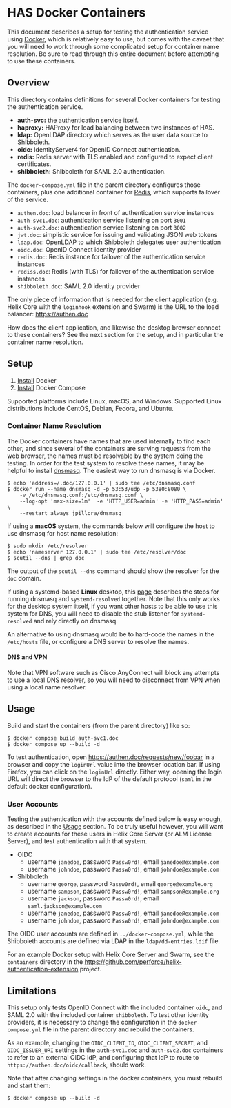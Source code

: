# HAS Docker Containers

This document describes a setup for testing the authentication service using [Docker](https://www.docker.com), which is relatively easy to use, but comes with the cavaet that you will need to work through some complicated setup for container name resolution. Be sure to read through this entire document before attempting to use these containers.

## Overview

This directory contains definitions for several Docker containers for testing the authentication service.

* **auth-svc:** the authentication service itself.
* **haproxy:** HAProxy for load balancing between two instances of HAS.
* **ldap:** OpenLDAP directory which serves as the user data source to Shibboleth.
* **oidc:** IdentityServer4 for OpenID Connect authentication.
* **redis:** Redis server with TLS enabled and configured to expect client certificates.
* **shibboleth:** Shibboleth for SAML 2.0 authentication.

The `docker-compose.yml` file in the parent directory configures those containers, plus one additional container for [Redis](https://redis.io), which supports failover of the service.

* `authen.doc`: load balancer in front of authentication service instances
* `auth-svc1.doc`: authentication service listening on port `3001`
* `auth-svc2.doc`: authentication service listening on port `3002`
* `jwt.doc`: simplistic service for issuing and validating JSON web tokens
* `ldap.doc`: OpenLDAP to which Shibboleth delegates user authentication
* `oidc.doc`: OpenID Connect identity provider
* `redis.doc`: Redis instance for failover of the authentication service instances
* `rediss.doc`: Redis (with TLS) for failover of the authentication service instances
* `shibboleth.doc`: SAML 2.0 identity provider

The only piece of information that is needed for the client application (e.g. Helix Core with the `loginhook` extension and Swarm) is the URL to the load balancer: https://authen.doc

How does the client application, and likewise the desktop browser connect to these containers? See the next section for the setup, and in particular the container name resolution.

## Setup

1. [Install](https://docs.docker.com/engine/install/) Docker
1. [Install](https://docs.docker.com/compose/install/) Docker Compose

Supported platforms include Linux, macOS, and Windows. Supported Linux distributions include CentOS, Debian, Fedora, and Ubuntu.

### Container Name Resolution

The Docker containers have names that are used internally to find each other, and since several of the containers are serving requests from the web browser, the names must be resolvable by the system doing the testing. In order for the test system to resolve these names, it may be helpful to install [dnsmasq](http://www.thekelleys.org.uk/dnsmasq/doc.html). The easiest way to run dnsmasq is via Docker.

```shell
$ echo 'address=/.doc/127.0.0.1' | sudo tee /etc/dnsmasq.conf
$ docker run --name dnsmasq -d -p 53:53/udp -p 5380:8080 \
    -v /etc/dnsmasq.conf:/etc/dnsmasq.conf \
    --log-opt 'max-size=1m'  -e 'HTTP_USER=admin' -e 'HTTP_PASS=admin' \
    --restart always jpillora/dnsmasq
```

If using a **macOS** system, the commands below will configure the host to use dnsmasq for host name resolution:

```shell
$ sudo mkdir /etc/resolver
$ echo 'nameserver 127.0.0.1' | sudo tee /etc/resolver/doc
$ scutil --dns | grep doc
```

The output of the `scutil --dns` command should show the resolver for the `doc` domain.

If using a systemd-based **Linux** desktop, this [page](https://sixfeetup.com/blog/local-development-with-wildcard-dns-on-linux) describes the steps for running dnsmasq and `systemd-resolved` together. Note that this only works for the desktop system itself, if you want other hosts to be able to use this system for DNS, you will need to disable the stub listener for `systemd-resolved` and rely directly on dnsmasq.

An alternative to using dnsmasq would be to hard-code the names in the `/etc/hosts` file, or configure a DNS server to resolve the names.

#### DNS and VPN

Note that VPN software such as Cisco AnyConnect will block any attempts to use a local DNS resolver, so you will need to disconnect from VPN when using a local name resolver.

## Usage

Build and start the containers (from the parent directory) like so:

```shell
$ docker compose build auth-svc1.doc
$ docker compose up --build -d
```

To test authentication, open https://authen.doc/requests/new/foobar in a browser and copy the `loginUrl` value into the browser location bar. If using Firefox, you can click on the `loginUrl` directly. Either way, opening the login URL will direct the browser to the IdP of the default protocol (`saml` in the default docker configuration).

### User Accounts

Testing the authentication with the accounts defined below is easy enough, as described in the [Usage](#usage) section. To be truly useful however, you will want to create accounts for these users in Helix Core Server (or ALM License Server), and test authentication with that system. 

* OIDC
    - username `janedoe`, password `Passw0rd!`, email `janedoe@example.com`
    - username `johndoe`, password `Passw0rd!`, email `johndoe@example.com`
* Shibboleth
    - username `george`, password `Passw0rd!`, email `george@example.org`
    - username `sampson`, password `Passw0rd!`, email `sampson@example.org`
    - username `jackson`, password `Passw0rd!`, email `saml.jackson@example.com`
    - username `janedoe`, password `Passw0rd!`, email `janedoe@example.com`
    - username `johndoe`, password `Passw0rd!`, email `johndoe@example.com`

The OIDC user accounts are defined in `../docker-compose.yml`, while the Shibboleth accounts are defined via LDAP in the `ldap/dd-entries.ldif` file.

For an example Docker setup with Helix Core Server and Swarm, see the `containers` directory in the https://github.com/perforce/helix-authentication-extension project.

## Limitations

This setup only tests OpenID Connect with the included container `oidc`, and SAML 2.0 with the included container `shibboleth`. To test other identity providers, it is necessary to change the configuration in the `docker-compose.yml` file in the parent directory and rebuild the containers.

As an example, changing the `OIDC_CLIENT_ID`, `OIDC_CLIENT_SECRET`, and `OIDC_ISSUER_URI` settings in the `auth-svc1.doc` and `auth-svc2.doc` containers to refer to an external OIDC IdP, and configuring that IdP to route to `https://authen.doc/oidc/callback`, should work.

Note that after changing settings in the docker containers, you must rebuild and start them:

```shell
$ docker compose up --build -d
```
